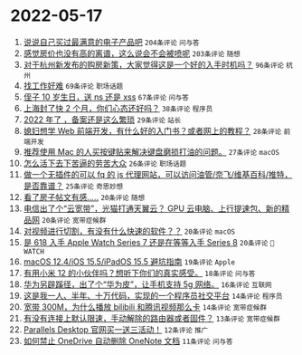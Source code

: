# 2022-05-17

1. [说说自己买过最满意的电子产品吧](https://www.v2ex.com/t/853340) `204条评论` `问与答`
1. [感觉房价也没有高的离谱，这么说会不会被喷呢](https://www.v2ex.com/t/853391) `203条评论` `随想`
1. [对于杭州新发布的购房新策，大家觉得这是一个好的入手时机吗？](https://www.v2ex.com/t/853360) `96条评论` `杭州`
1. [找工作好难](https://www.v2ex.com/t/853368) `69条评论` `职场话题`
1. [侄子 10 岁生日，送 ns 还是 xss](https://www.v2ex.com/t/853342) `67条评论` `问与答`
1. [上海封了快 2 个月，你们心态还好吗？](https://www.v2ex.com/t/853436) `38条评论` `程序员`
1. [2022 年了 ，备案还是这么繁琐](https://www.v2ex.com/t/853461) `29条评论` `站长`
1. [媳妇想学 Web 前端开发，有什么好的入门书？或者网上的教程？](https://www.v2ex.com/t/853341) `28条评论` `前端开发`
1. [推荐使用 Mac 的人买按键贴来解决键盘磨损打油的问题。](https://www.v2ex.com/t/853375) `27条评论` `macOS`
1. [怎么活下去下苦逼的劳苦大众](https://www.v2ex.com/t/853387) `26条评论` `职场话题`
1. [做一个无插件的可以 fq 的 js 代理网站，可以访问油管/奈飞/维基百科/推特，是否靠谱？](https://www.v2ex.com/t/853447) `25条评论` `奇思妙想`
1. [看了房子帖文有感.....](https://www.v2ex.com/t/853485) `20条评论` `随想`
1. [电信出了个“云宽带”，光猫打通天翼云？ GPU 云电脑、上行提速包、新的精品网](https://www.v2ex.com/t/853404) `20条评论` `宽带症候群`
1. [对视频进行切割，有没有什么快速的软件？？](https://www.v2ex.com/t/853364) `20条评论` `macOS`
1. [是 618 入手 Apple Watch Series 7 还是在等等入手 Series 8](https://www.v2ex.com/t/853356) `20条评论` ` WATCH`
1. [macOS 12.4/iOS 15.5/iPadOS 15.5 避坑指南](https://www.v2ex.com/t/853417) `19条评论` `Apple`
1. [有用小米 12 的小伙伴吗？想听下你们的真实感受。](https://www.v2ex.com/t/853358) `18条评论` `问与答`
1. [华为另辟蹊径，出了个“华为皮”，让手机支持 5g 网络。](https://www.v2ex.com/t/853452) `16条评论` `互联网`
1. [这是我一人、半年、十万代码，实现的一个程序员社交平台](https://www.v2ex.com/t/853486) `14条评论` `程序员`
1. [宽带 300M，为什么播放 bilibili 和腾讯视频那么卡](https://www.v2ex.com/t/853433) `14条评论` `宽带症候群`
1. [有没有连接上默认限速，手动解除的路由器或者固件？](https://www.v2ex.com/t/853359) `13条评论` `宽带症候群`
1. [Parallels Desktop 官网买一送三活动！](https://www.v2ex.com/t/853336) `12条评论` `推广`
1. [如何禁止 OneDrive 自动删除 OneNote 文档](https://www.v2ex.com/t/853337) `11条评论` `问与答`
